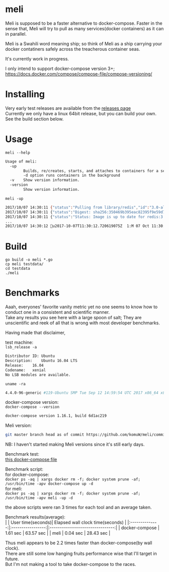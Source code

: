 # meli

Meli is supposed to be a faster alternative to docker-compose. Faster in the sense that, Meli will try to pull as many services(docker containers) 
as it can in parallel.

Meli is a Swahili word meaning ship; so think of Meli as a ship carrying your docker contatiners safely across the treacherous container seas.

It's currently work in progress.

I only intend to support docker-compose version 3+; https://docs.docker.com/compose/compose-file/compose-versioning/


# Installing          
Very early test releases are available from the [releases page](https://github.com/komuW/meli/releases)          
Currently we only have a linux 64bit release, but you can build your own. See the build section below.

# Usage  
`meli --help`         
```bash
Usage of meli:
  -up
    	Builds, re/creates, starts, and attaches to containers for a service.
        -d option runs containers in the background
  -v	Show version information.
  -version
    	Show version information.
```

`meli -up`          
```bash 
2017/10/07 14:30:11 {"status":"Pulling from library/redis","id":"3.0-alpine"}
2017/10/07 14:30:11 {"status":"Digest: sha256:350469b395eac82395f9e59d7b7b90f7d23fe0838965e56400739dec3afa60de"}
2017/10/07 14:30:11 {"status":"Status: Image is up to date for redis:3.0-alpine"}
...
2017/10/07 14:30:12 u2017-10-07T11:30:12.720619075Z  1:M 07 Oct 11:30:12.720 * The server is now ready to accept connections on port 6379
```

# Build                   
`go build -o meli *.go`           
`cp meli testdata/`                 
`cd testdata`               
`./meli`                


# Benchmarks
Aaah, everyones' favorite vanity metric yet no one seems to know how to conduct one in a consistent and scientific manner.          
Take any results you see here with a large spoon of salt; They are unscientific and reek of all that is wrong with most developer benchmarks.             

Having made that disclaimer,                 

test machine:             
`lsb_release -a`
```bash
Distributor ID:	Ubuntu
Description:	Ubuntu 16.04 LTS
Release:	16.04
Codename:	xenial
No LSB modules are available.
```
`uname -ra`
```bash
4.4.0-96-generic #119-Ubuntu SMP Tue Sep 12 14:59:54 UTC 2017 x86_64 x86_64 x86_64 GNU/
```

docker-compose version:         
`docker-compose --version`
```bash
docker-compose version 1.16.1, build 6d1ac219
```

Meli version:   
```bash
git master branch head as of commit https://github.com/komuW/meli/commit/c27cb879a62ef4a61f7aef261b6b3d437090e4cc
``` 
NB: I haven't started making Meli versions since it's still early days.           

Benchmark test:           
[this docker-compose file](https://github.com/komuW/meli/blob/master/testdata/docker-compose.yml)

Benchmark script:               
for docker-compose:      
`docker ps -aq | xargs docker rm -f; docker system prune -af; /usr/bin/time -apv docker-compose up -d`        
for meli:                
`docker ps -aq | xargs docker rm -f; docker system prune -af; /usr/bin/time -apv meli -up -d`            

the above scripts were ran 3 times for each tool and an average taken. 

Benchmark results(average):                       
|                | User time(seconds)| Elapsed wall clock time(seconds) |
|:--------------:|:-----------------:|:--------------------------------:|
| docker-compose | 1.61 sec          | 63.57 sec                        |
| meli           | 0.04 sec          |   28.43 sec                      |


Thus meli appears to be 2.2 times faster than docker-compose(by wall clock).       
There are still some low hanging fruits performance wise that I'll target in future.        
But I'm not making a tool to take docker-compose to the races.